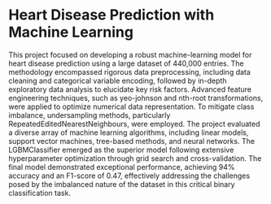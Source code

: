 # Heart Disease Prediction with Machine Learning

This project focused on developing a robust machine-learning model for heart disease prediction using a large dataset of 440,000 entries. The methodology encompassed rigorous data preprocessing, including data cleaning and categorical variable encoding, followed by in-depth exploratory data analysis to elucidate key risk factors. Advanced feature engineering techniques, such as yeo-johnson and nth-root transformations, were applied to optimize numerical data representation. To mitigate class imbalance, undersampling methods, particularly RepeatedEditedNearestNeighbours, were employed. The project evaluated a diverse array of machine learning algorithms, including linear models, support vector machines, tree-based methods, and neural networks. The LGBMClassifier emerged as the superior model following extensive hyperparameter optimization through grid search and cross-validation. The final model demonstrated exceptional performance, achieving 94% accuracy and an F1-score of 0.47, effectively addressing the challenges posed by the imbalanced nature of the dataset in this critical binary classification task.
